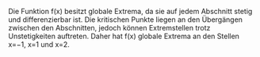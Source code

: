 Die Funktion f(x) besitzt globale Extrema, da sie auf jedem Abschnitt stetig und differenzierbar ist. Die kritischen Punkte liegen an den Übergängen zwischen den Abschnitten, jedoch können Extremstellen trotz Unstetigkeiten auftreten. Daher hat f(x) globale Extrema an den Stellen x=−1, x=1 und x=2.